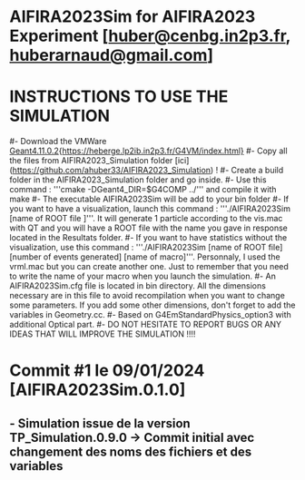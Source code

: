 # AIFIRA2023Sim for AIFIRA2023 Experiment [huber@cenbg.in2p3.fr, huberarnaud@gmail.com]

# INSTRUCTIONS TO USE THE SIMULATION
#- Download the VMWare [Geant4.11.0.2](#){https://heberge.lp2ib.in2p3.fr/G4VM/index.html}
#- Copy all the files from AIFIRA2023_Simulation folder [ici] (https://github.com/ahuber33/AIFIRA2023_Simulation) !
#- Create a build folder in the AIFIRA2023_Simulation folder and go inside.
#- Use this command : '''cmake -DGeant4_DIR=$G4COMP ../''' and compile it with make
#- The executable AIFIRA2023Sim will be add to your bin folder
#- If you want to have a visualization, launch this command : '''./AIFIRA2023Sim [name of ROOT file ]'''. It will generate 1 particle according to the vis.mac with QT and you will have a ROOT file with the name you gave in response located in the Resultats folder.
#- If you want to have statistics without the visualization, use this command : '''./AIFIRA2023Sim [name of ROOT file] [number of events generated] [name of macro]'''. Personnaly, I used the vrml.mac but you can create another one. Just to remember that you need to write the name of your macro when you launch the simulation.
#- An AIFIRA2023Sim.cfg file is located in bin directory. All the dimensions necessary are in this file to avoid recompilation when you want to change some parameters. If you add some other dimensions, don't forget to add the variables in Geometry.cc.
#- Based on G4EmStandardPhysics_option3 with additional Optical part.
#- DO NOT HESITATE TO REPORT BUGS OR ANY IDEAS THAT WILL IMPROVE THE SIMULATION !!!!


# Commit #1 le 09/01/2024 [AIFIRA2023Sim.0.1.0]
## - Simulation issue de la version TP_Simulation.0.9.0 -> Commit initial avec changement des noms des fichiers et des variables
